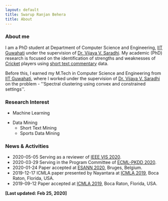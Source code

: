 ```yaml
---
layout: default
title: Swarup Ranjan Behera
title: About
---
```


<p><h3>About me</h3></p>

I am a PhD student at Department of Computer Science and Engineering, [IIT Guwahati](https://www.iitg.ac.in/) under the supervision of [Dr. Vijaya V. Saradhi](https://www.iitg.ac.in/saradhi/personal.html). My academic (PhD) research is focused on the identification of strengths and weaknesses of [Cricket](https://en.wikipedia.org/wiki/Cricket) players using [short text commentary](https://www.espncricinfo.com/story/_/id/21842785/siddhartha-vaidyanathan-online-cricket-text-commentary-pioneer-robert-elz) data. 

Before this, I earned my M.Tech in Computer Science and Engineering from [IIT Guwahati](https://www.iitg.ac.in/), where I worked under the supervision of [Dr. Vijaya V. Saradhi](https://www.iitg.ac.in/saradhi/personal.html) on the problem - ''Spectral clustering using convex and constrained settings''.

<p><h3>Research Interest</h3></p>

* Machine Learning
+ Data Mining
  - Short Text Mining
  - Sports Data Mining

<p><h3>News & Activities</h3></p>

* 2020-05-05 Serving as a reviewer of [IEEE VIS 2020](http://ieeevis.org/year/2020/welcome/).
* 2020-03-29 Serving in the Program Committee of [ECML-PKDD 2020](http://ieeevis.org/year/2020/welcome).
* 2020-01-24 Paper accepted at [ESANN 2020](https://www.esann.org/), Bruges, Belgium.
* 2019-12-17 ICMLA paper presented by Nayantara at [ICMLA 2019](https://www.icmla-conference.org), Boca Raton, Florida, USA.
* 2019-09-12 Paper accepted at [ICMLA 2019](https://www.icmla-conference.org), Boca Raton, Florida, USA.

**[Last updated: Feb 25, 2020]**
